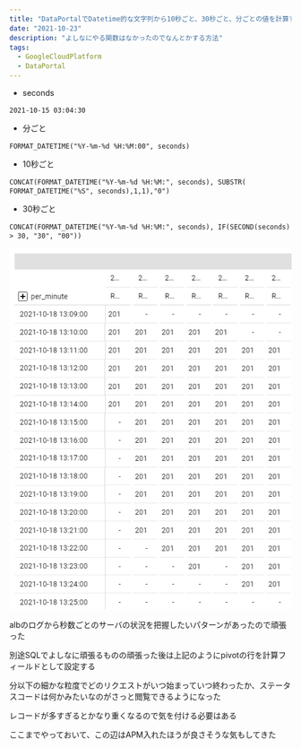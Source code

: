 ```yaml
---
title: "DataPortalでDatetime的な文字列から10秒ごと、30秒ごと、分ごとの値を計算する"
date: "2021-10-23"
description: "よしなにやる関数はなかったのでなんとかする方法"
tags:
  - GoogleCloudPlatform
  - DataPortal
---
```



- seconds

```
2021-10-15 03:04:30
```

- 分ごと

```
FORMAT_DATETIME("%Y-%m-%d %H:%M:00", seconds)
```

- 10秒ごと

```
CONCAT(FORMAT_DATETIME("%Y-%m-%d %H:%M:", seconds), SUBSTR( FORMAT_DATETIME("%S", seconds),1,1),"0")
```

- 30秒ごと

```
CONCAT(FORMAT_DATETIME("%Y-%m-%d %H:%M:", seconds), IF(SECOND(seconds) > 30, "30", "00"))
```

![alt](dataportal_per10seconds_field01.png)

albのログから秒数ごとのサーバの状況を把握したいパターンがあったので頑張った

別途SQLでよしなに頑張るものの頑張った後は上記のようにpivotの行を計算フィールドとして設定する

分以下の細かな粒度でどのリクエストがいつ始まっていつ終わったか、ステータスコードは何かみたいなのがさっと閲覧できるようになった

レコードが多すぎるとかなり重くなるので気を付ける必要はある

ここまでやっておいて、この辺はAPM入れたほうが良さそうな気もしてきた

